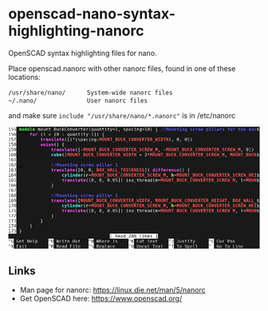 # openscad-nano-syntax-highlighting-nanorc
OpenSCAD syntax highlighting files for nano.

Place openscad.nanorc with other nanorc files, found in one of these locations:
```
/usr/share/nano/      System-wide nanorc files
~/.nano/              User nanorc files
```
and make sure `include "/usr/share/nano/*.nanorc"` is in /etc/nanorc

![a](https://github.com/megasaturnv/openscad-nano-syntax-highlighting-nanorc/blob/master/screenshot.png)

## Links
* Man page for nanorc: https://linux.die.net/man/5/nanorc
* Get OpenSCAD here: https://www.openscad.org/
